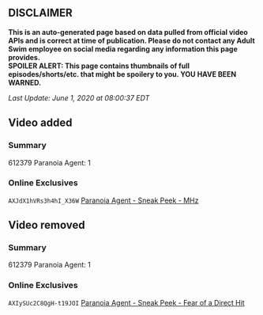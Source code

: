 ## DISCLAIMER
**This is an auto-generated page based on data pulled from official video APIs and is correct at time of publication. Please do not contact any Adult Swim employee on social media regarding any information this page provides.**  
**SPOILER ALERT: This page contains thumbnails of full episodes/shorts/etc. that might be spoilery to you. YOU HAVE BEEN WARNED.**  

_Last Update: June 1, 2020 at 08:00:37 EDT_
## Video added
### Summary
612379 Paranoia Agent: 1  
### Online Exclusives
`AXJdX1hVRs3h4hI_X36W` [Paranoia Agent - Sneak Peek - MHz](https://www.adultswim.com/videos/paranoia-agent/sneak-peek-m-hz)  
## Video removed
### Summary
612379 Paranoia Agent: 1  
### Online Exclusives
`AXIySUc2C8QgH-t19JOI` [Paranoia Agent - Sneak Peek - Fear of a Direct Hit](https://www.adultswim.com/videos/paranoia-agent/sneak-peek-fear-of-a-direct-hit)  
